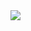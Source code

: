 <img align="right" src="https://github-readme-stats.vercel.app/api?username=IIYBICT&show_icons=true&icon_color=CE1D2D&text_color=718096&bg_color=ffffff&hide_title=true" />
